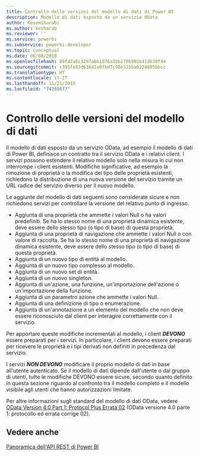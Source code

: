 ```yaml
---
title: Controllo delle versioni del modello di dati di Power BI
description: Modello di dati esposto da un servizio OData
author: KesemSharabi
ms.author: kesharab
ms.reviewer: ''
ms.service: powerbi
ms.subservice: powerbi-developer
ms.topic: conceptual
ms.date: 06/08/2018
ms.openlocfilehash: 89fd2a6c1297abb1d76a30b170b901b41d630f44
ms.sourcegitcommit: c395fe83d63641e0fbd7c98e51bbab224805bbcc
ms.translationtype: HT
ms.contentlocale: it-IT
ms.lasthandoff: 11/21/2019
ms.locfileid: "74265677"
---
```

# <a name="data-model-versioning"></a>Controllo delle versioni del modello di dati

Il modello di dati esposto da un servizio OData, ad esempio il modello di dati di Power BI, definisce un contratto tra il servizio OData e i relativi client. I servizi possono estendere il relativo modello solo nella misura in cui non interrompe i client esistenti. Modifiche significative, ad esempio la rimozione di proprietà o la modifica del tipo delle proprietà esistenti, richiedono la distribuzione di una nuova versione del servizio tramite un URL radice del servizio diverso per il nuovo modello.  
  
Le aggiunte del modello di dati seguenti sono considerate sicure e non richiedono servizi per controllare la versione del relativo punto di ingresso.  
  
* Aggiunta di una proprietà che ammette i valori Null o ha valori predefiniti. Se ha lo stesso nome di una proprietà dinamica esistente, deve essere dello stesso tipo (o tipo di base) di questa proprietà.  
* Aggiunta di una proprietà di navigazione che ammette i valori Null o con valore di raccolta. Se ha lo stesso nome di una proprietà di navigazione dinamica esistente, deve essere dello stesso tipo (o tipo di base) di questa proprietà.  
* Aggiunta di un nuovo tipo di entità al modello.  
* Aggiunta di un nuovo tipo complesso al modello.  
* Aggiunta di un nuovo set di entità.  
* Aggiunta di un nuovo singleton.  
* Aggiunta di un'azione, una funzione, un'importazione dell'azione o un'importazione della funzione.
* Aggiunta di un parametro azione che ammette i valori Null.  
* Aggiunta di una definizione di tipo o enumerazione.  
* Aggiunta di un'annotazione a un elemento del modello che non deve essere riconosciuto dal client per interagire correttamente con il servizio.  
  
Per apportare queste modifiche incrementali al modello, i client ***DEVONO*** essere preparati per i servizi. In particolare, i client devono essere preparati per ricevere le proprietà e i tipi derivati non definiti in precedenza dal servizio.  
  
I servizi ***NON DEVONO*** modificare il proprio modello di dati in base all'utente autenticato. Se il modello di dati dipende dall'utente o dal gruppo di utenti, tutte le modifiche DEVONO essere sicure, secondo quanto definito in questa sezione riguardo al confronto tra il modello completo e il modello visibile agli utenti che hanno autorizzazioni limitate.  
  
Per altre informazioni sugli standard del modello di dati OData, vedere [OData Version 4.0 Part 1: Protocol Plus Errata 02](https://docs.oasis-open.org/odata/odata/v4.0/odata-v4.0-part1-protocol.html) (OData versione 4.0 parte 1: protocollo ed errata corrige 02).  
  
## <a name="see-also"></a>Vedere anche
[Panoramica dell'API REST di Power BI](https://docs.microsoft.com/rest/api/power-bi/)  